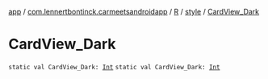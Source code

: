 [app](../../../index.md) / [com.lennertbontinck.carmeetsandroidapp](../../index.md) / [R](../index.md) / [style](index.md) / [CardView_Dark](./-card-view_-dark.md)

# CardView_Dark

`static val CardView_Dark: `[`Int`](https://kotlinlang.org/api/latest/jvm/stdlib/kotlin/-int/index.html)
`static val CardView_Dark: `[`Int`](https://kotlinlang.org/api/latest/jvm/stdlib/kotlin/-int/index.html)